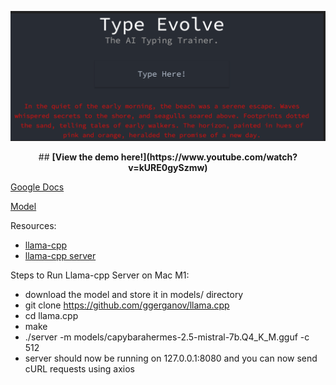 
[![](docs/TypeEvolve-front-page.PNG)](https://www.youtube.com/watch?v=kURE0gySzmw)

<div align="center">
## <strong>[View the demo here!](https://www.youtube.com/watch?v=kURE0gySzmw)</strong>
</div>

[Google Docs](https://docs.google.com/document/d/1rpS6eoXiWS2pz4CO6Unv7P4owfa87kCua4z94uJKJ1U/edit)

[Model](https://huggingface.co/TheBloke/CapybaraHermes-2.5-Mistral-7B-GGUF)

Resources:
- [llama-cpp](https://github.com/ggerganov/llama.cpp)
- [llama-cpp server](https://github.com/ggerganov/llama.cpp/blob/master/examples/server/README.md)

Steps to Run Llama-cpp Server on Mac M1:
- download the model and store it in models/ directory
- git clone https://github.com/ggerganov/llama.cpp
- cd llama.cpp
- make
- ./server -m models/capybarahermes-2.5-mistral-7b.Q4_K_M.gguf -c 512
- server should now be running on 127.0.0.1:8080 and you can now send cURL requests using axios
